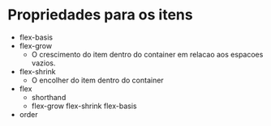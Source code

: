 # Propriedades para os itens

- flex-basis
- flex-grow
    - O crescimento do item dentro do container em relacao aos espacoes vazios.
- flex-shrink
    - O encolher do item dentro do container
- flex
    - shorthand
    - flex-grow flex-shrink flex-basis
- order